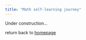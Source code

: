 ```yaml
---
title: "Math self-learning journey"
---
```



Under construction...


return back to [homepage](/_index)

